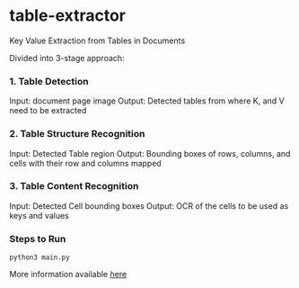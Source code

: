 # table-extractor
Key Value Extraction from Tables in Documents

Divided into 3-stage approach:

### 1. Table Detection
   Input: document page image
   Output: Detected tables from where K, and V need to be extracted

### 2. Table Structure Recognition
   Input: Detected Table region
   Output: Bounding boxes of rows, columns, and cells with their row and columns mapped

### 3. Table Content Recognition
   Input: Detected Cell bounding boxes
   Output: OCR of the cells to be used as keys and values


### Steps to Run
```python3 main.py```

More information available [here](https://docs.google.com/document/d/195hJvzB7FHCWJIyQwvkvLEL6n6vO85EvYp70we2vwGc/edit)
